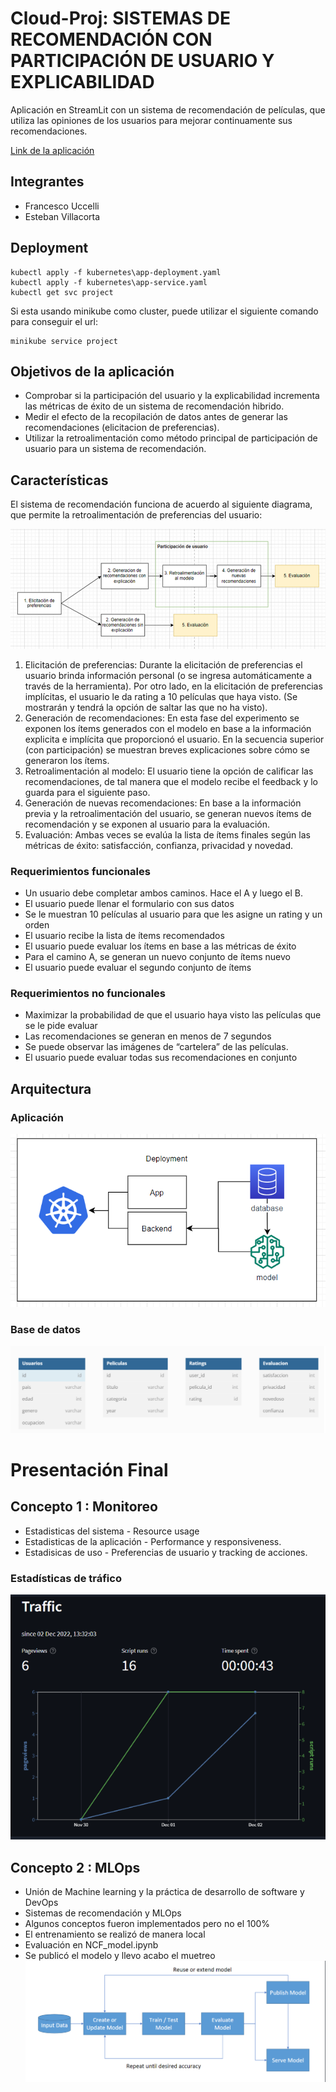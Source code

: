 # Cloud-Proj: SISTEMAS DE  RECOMENDACIÓN CON  PARTICIPACIÓN DE USUARIO  Y EXPLICABILIDAD

Aplicación en StreamLit con un sistema de recomendación de películas, que utiliza las opiniones de los usuarios para mejorar continuamente sus recomendaciones.

[Link de la aplicación](https://flrotm-recomendacion-experimento-app-a17wtd.streamlit.app/?analytics=on)

## Integrantes

- Francesco Uccelli
- Esteban Villacorta


## Deployment

```
kubectl apply -f kubernetes\app-deployment.yaml
kubectl apply -f kubernetes\app-service.yaml
kubectl get svc project
```

Si esta usando minikube como cluster, puede utilizar el siguiente comando para conseguir el url:

```
minikube service project
```

## Objetivos de la aplicación

- Comprobar si la participación del usuario y la explicabilidad incrementa las métricas de éxito de un sistema de recomendación hibrido. 
- Medir el efecto de la recopilación de datos antes de generar las recomendaciones (elicitacion de preferencias).
- Utilizar la retroalimentación como método principal de participación de usuario para un sistema de recomendación. 

## Características

El sistema de recomendación funciona de acuerdo al siguiente diagrama, que permite la retroalimentación de preferencias del usuario:

![](images/characteristics.png)

1.	Elicitación de preferencias: Durante la elicitación de preferencias el usuario brinda información personal (o se ingresa automáticamente a través de la herramienta). Por otro lado, en la elicitación de preferencias implícitas, el usuario le da rating a 10 películas que haya visto. (Se mostrarán y tendrá la opción de saltar las que no ha visto).
2.	Generación de recomendaciones: En esta fase del experimento se exponen los ítems generados con el modelo en base a la información explicita e implícita que proporcionó el usuario. En la secuencia superior (con participación) se muestran breves explicaciones sobre cómo se generaron los ítems. 
3.	Retroalimentación al modelo: El usuario tiene la opción de calificar las recomendaciones, de tal manera que el modelo recibe el feedback y lo guarda para el siguiente paso.
4.	Generación de nuevas recomendaciones: En base a la información previa y la retroalimentación del usuario, se generan nuevos ítems de recomendación y se exponen al usuario para la evaluación.
5.	Evaluación: Ambas veces se evalúa la lista de ítems finales según las métricas de éxito: satisfacción, confianza, privacidad y novedad. 


### Requerimientos funcionales

- Un usuario debe completar ambos caminos. Hace el A y luego el B.
- El usuario puede llenar el formulario con sus datos
- Se le muestran 10 películas al usuario para que les asigne un rating y un orden
- El usuario recibe la lista de ítems recomendados
- El usuario puede evaluar los ítems en base a las métricas de éxito
- Para el camino A, se generan un nuevo conjunto de ítems nuevo
- El usuario puede evaluar el segundo conjunto de ítems

### Requerimientos no funcionales

- Maximizar la probabilidad de que el usuario haya visto las películas que se le pide evaluar
- Las recomendaciones se generan en menos de 7 segundos
- Se puede observar las imágenes de “cartelera” de las películas.
- El usuario puede evaluar todas sus recomendaciones en conjunto

## Arquitectura

### Aplicación
![arch](images/arch.png)

### Base de datos
![](images/bd.png)




# Presentación Final 

## Concepto 1 : Monitoreo
- Estadisticas del sistema - Resource usage
- Estadisticas de la aplicación - Performance y responsiveness.
- Estadisicas de uso - Preferencias de usuario y tracking de acciones.

### Estadísticas de tráfico
![traffic](images/traffic.png)

## Concepto 2 : MLOps

- Unión de Machine learning y la práctica de desarrollo de software y DevOps
- Sistemas de recomendación y MLOps
- Algunos conceptos fueron implementados pero no el 100%
- El entrenamiento se realizó de manera local
- Evaluación en NCF_model.ipynb
- Se publicó el modelo y llevo acabo el muetreo
![mlops](images/mlops.png)






